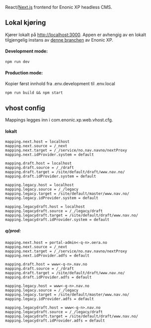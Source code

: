 React/[Next.js](https://nextjs.org/) frontend for Enonic XP headless CMS. 

## Lokal kjøring

Kjører lokalt på [http://localhost:3000](http://localhost:3000). Appen er avhengig av en
lokalt tilgjengelig instans av [denne branchen](https://github.com/navikt/nav-enonicxp/tree/headless-guillotine)
av Enonic XP.

#### Development mode:
```
npm run dev
```

#### Production mode:
Kopier først innhold fra .env.development til .env.local

```
npm run build && npm start
```

## vhost config
Mappings legges inn i com.enonic.xp.web.vhost.cfg.

#### lokalt

```
mapping.next.host = localhost
mapping.next.source = /_next
mapping.next.target = /_/service/no.nav.navno/nextProxy
mapping.next.idProvider.system = default

mapping.draft.host = localhost
mapping.draft.source = /_/draft
mapping.draft.target = /site/default/draft/www.nav.no/
mapping.draft.idProvider.system = default

mapping.legacy.host = localhost
mapping.legacy.source = /_/legacy
mapping.legacy.target = /site/default/master/www.nav.no/
mapping.legacy.idProvider.system = default

mapping.legacydraft.host = localhost
mapping.legacydraft.source = /_/legacy/draft
mapping.legacydraft.target = /site/default/draft/www.nav.no/
mapping.legacydraft.idProvider.system = default
```

##### q/prod:

```
mapping.next.host = portal-admin<-q-n>.oera.no
mapping.next.source = /_next
mapping.next.target = /_/service/no.nav.navno/nextProxy
mapping.next.idProvider.adfs = default

mapping.draft.host = www<-q-n>.nav.no
mapping.draft.source = /_/draft
mapping.draft.target = /site/default/draft/www.nav.no/
mapping.draft.idProvider.adfs = default

mapping.legacy.host = www<-q-n>.nav.no
mapping.legacy.source = /_/legacy
mapping.legacy.target = /site/default/master/www.nav.no/
mapping.legacy.idProvider.adfs = default

mapping.legacydraft.host = www<-q-n>.nav.no
mapping.legacydraft.source = /_/legacy/draft
mapping.legacydraft.target = /site/default/draft/www.nav.no/
mapping.legacydraft.idProvider.adfs = default
```
